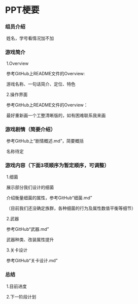 # PPT梗要

### 组员介绍

​	姓名，学号看情况加不加

### 游戏简介

​	1.Overview

​		参考GitHub上README文件的Overview:

​		游戏名称、一句话简介、定位、特色

​	2.操作界面

​		参考GitHub上README文件的Overview：

​		最好重新画一个工整清晰版的，如有困难联系我来画

### 游戏剧情（简要介绍）

​	参考GitHub上“剧情概述.md”，简要概括

​	名称待定

### 游戏内容（下面3项顺序为暂定顺序，可调整）

​	1.细菌

​		展示部分我们设计的细菌

​		介绍衡量细菌的属性，参考GitHub“细菌.md”

​		（目前我们还没确定族群，各种细菌的行为及属性数值平衡等细节）

​	2.武器

​		参考GitHub“武器.md”

​		武器种类、改装属性提升

​	3.关卡设计

​		参考GitHub“关卡设计.md”

### 总结

​	1.目前进度

​	2.下一阶段计划

​		


